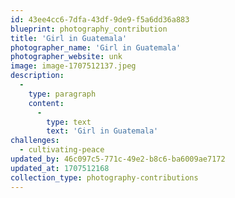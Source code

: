 ```yaml
---
id: 43ee4cc6-7dfa-43df-9de9-f5a6dd36a883
blueprint: photography_contribution
title: 'Girl in Guatemala'
photographer_name: 'Girl in Guatemala'
photographer_website: unk
image: image-1707512137.jpeg
description:
  -
    type: paragraph
    content:
      -
        type: text
        text: 'Girl in Guatemala'
challenges:
  - cultivating-peace
updated_by: 46c097c5-771c-49e2-b8c6-ba6009ae7172
updated_at: 1707512168
collection_type: photography-contributions
---
```


